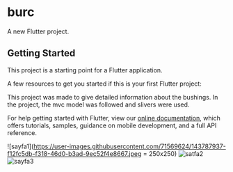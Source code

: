 # burc

A new Flutter project.

## Getting Started

This project is a starting point for a Flutter application.

A few resources to get you started if this is your first Flutter project:

This project was made to give detailed information about the bushings. In the project, the mvc model was followed and slivers were used.

For help getting started with Flutter, view our
[online documentation](https://flutter.dev/docs), which offers tutorials,
samples, guidance on mobile development, and a full API reference.

![sayfa1](https://user-images.githubusercontent.com/71569624/143787937-f12fc5db-f318-46d0-b3ad-9ec52f4e8667.jpeg = 250x250)
![satfa2](https://user-images.githubusercontent.com/71569624/143787941-3362ce39-1d12-4769-9284-199451890c7a.jpeg)
![sayfa3](https://user-images.githubusercontent.com/71569624/143787943-c8a07471-abb1-46d0-82a1-89a684159e18.jpeg)
